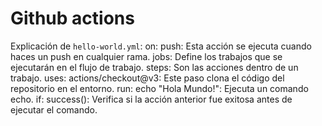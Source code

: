 # Github actions

Explicación de `hello-world.yml`:
on: push: Esta acción se ejecuta cuando haces un push en cualquier rama.
jobs: Define los trabajos que se ejecutarán en el flujo de trabajo.
steps: Son las acciones dentro de un trabajo.
uses: actions/checkout@v3: Este paso clona el código del repositorio en el entorno.
run: echo "Hola Mundo!": Ejecuta un comando echo.
if: success(): Verifica si la acción anterior fue exitosa antes de ejecutar el comando.
